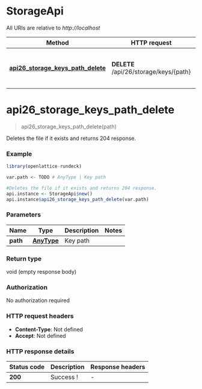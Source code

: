 # StorageApi

All URIs are relative to *http://localhost*

Method | HTTP request | Description
------------- | ------------- | -------------
[**api26_storage_keys_path_delete**](StorageApi.md#api26_storage_keys_path_delete) | **DELETE** /api/26/storage/keys/{path} | Deletes the file if it exists and returns 204 response.


# **api26_storage_keys_path_delete**
> api26_storage_keys_path_delete(path)

Deletes the file if it exists and returns 204 response.

### Example
```R
library(openlattice-rundeck)

var.path <- TODO # AnyType | Key path

#Deletes the file if it exists and returns 204 response.
api.instance <- StorageApi$new()
api.instance$api26_storage_keys_path_delete(var.path)
```

### Parameters

Name | Type | Description  | Notes
------------- | ------------- | ------------- | -------------
 **path** | [**AnyType**](.md)| Key path | 

### Return type

void (empty response body)

### Authorization

No authorization required

### HTTP request headers

 - **Content-Type**: Not defined
 - **Accept**: Not defined

### HTTP response details
| Status code | Description | Response headers |
|-------------|-------------|------------------|
| **200** | Success ! |  -  |

